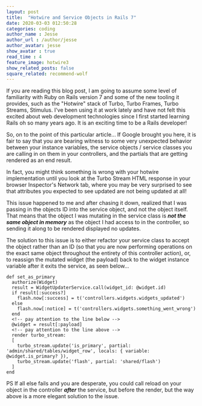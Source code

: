 ```yaml
---
layout: post
title:  "Hotwire and Service Objects in Rails 7"
date: 2020-03-03 012:50:28
categories: coding
author_name : Jesse
author_url : /author/jesse
author_avatar: jesse
show_avatar : true
read_time : 4
feature_image: hotwire3
show_related_posts: false
square_related: recommend-wolf
---
```


If you are reading this blog post, I am going to assume some level of familiarity with Ruby on Rails version 7 and some of the new tooling it provides, such as the "Hotwire" stack of Turbo, Turbo Frames, Turbo Streams, Stimulus. I've been using it at work lately and have not felt this excited about web development technologies since I first started learning Rails oh so many years
ago. It is an exciting time to be a Rails developer!

So, on to the point of this particular article... If Google brought you here, it is fair to say that you are bearing witness to some very unexpected behavior between your instance variables,  the service objects / service classes you are calling in on them in your controllers, and the partials that are getting rendered as an end result.

In fact, you might think something is wrong with your hotwire implementation until you look at the Turbo Stream HTML response in your browser Inspector's Network tab, where you may be very surprised to see that attributes you expected to see updated are not being updated at all!

This issue happened to me and after chasing it down, realized that I was passing in the objects ID into the service object, and not the object itself. That means that the object I was mutating in the service class is ***not the same object in memory*** as the object I had access to in the controller, so sending it along to be rendered displayed no updates.

The solution to this issue is to either refactor your service class to accept the object rather than an ID (so that you are now performing operations on the exact same object throughout the entirety of this controller action), or, to reassign the mutated widget (the payload) back to the widget instance variable after it exits the service, as seen below...



    def set_as_primary
      authorize(Widget)
      result = WidgetUpdaterService.call(widget_id: @widget.id)
      if result[:success?]
        flash.now[:success] = t('controllers.widgets.widgets_updated')
      else
        flash.now[:notice] = t('controllers.widgets.something_went_wrong')
      end
      <!-- pay attention to the line below -->
      @widget = result[:payload]
      <!-- pay attention to the line above -->
      render turbo_stream:
      [
        turbo_stream.update('is_primary', partial: 'admin/shared/tables/widget_row', locals: { variable: @widget.is_primary? }),
        turbo_stream.update('flash', partial: 'shared/flash')
      ]
    end


PS If all else fails and you are desperate, you could call reload on your object in the controller ***after*** the service, but before the render,  but the way above is a more elegant solution to the issue.    






